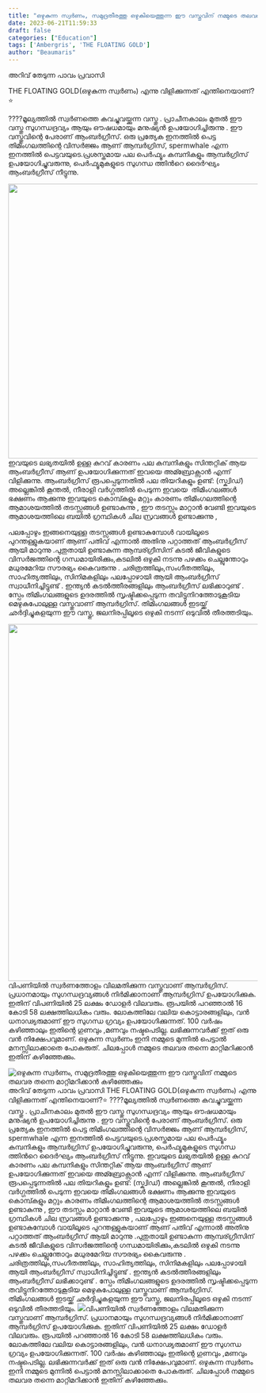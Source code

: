 ```yaml
---
title: "ഒഴുകുന്ന സ്വർണം, സമുദ്രതീരത്തു ഒഴുകിയെത്തുന്ന ഈ വസ്തുവിന് നമ്മുടെ തലവര തന്നെ മാറ്റിമറിക്കാൻ കഴിഞ്ഞേക്കും"
date: 2023-06-21T11:59:33
draft: false
categories: ["Education"]
tags: ['Ambergris', 'THE FLOATING GOLD']
author: "Beaumaris"
---
```


അറിവ് തേടുന്ന പാവം പ്രവാസി

THE FLOATING GOLD(ഒഴുകുന്ന സ്വർണം) എന്നു വിളിക്കുന്നത് എന്തിനെയാണ്?⭐

????മൂല്യത്തിൽ സ്വർണത്തെ കവച്ചുവയ്ക്കുന്ന വസ്തു . പ്രാചീനകാലം മുതൽ ഈ വസ്തു സുഗന്ധദ്രവ്യം ആയും ഔഷധമായും മനുഷ്യൻ ഉപയോഗിച്ചിരുന്നു . ഈ വസ്തുവിന്റെ പേരാണ് ആംബർഗ്രീസ്. ഒരു പ്രത്യേക ഇനത്തിൽ പെട്ട തിമിംഗലത്തിന്റെ വിസർജ്ജം ആണ് ആമ്പർഗ്രിസ്‌, spermwhale എന്ന ഇനത്തിൽ പെട്ടവയുടെ.പ്രശസ്തമായ പല പെർഫ്യൂം കമ്പനികളും ആമ്പർഗ്രിസ് ഉപയോഗിച്ചുവരുന്നു, പെർഫ്യൂമുകളുടെ സുഗന്ധ ത്തിൻറെ ദൈർഘ്യം ആംബർഗ്രീസ് നീട്ടുന്നു.

<a href="https://cdn.boolokam.com/articles/2023/06/tt3.jpg"><img class="size-full wp-image-400409 aligncenter" src="https://cdn.boolokam.com/articles/2023/06/tt3.jpg" alt="" width="603" height="554" /></a>ഇവയുടെ ലഭ്യതയിൽ ഉള്ള കുറവ് കാരണം പല കമ്പനികളും സിന്തറ്റിക് ആയ ആംബർഗ്രീസ് ആണ് ഉപയോഗിക്കുന്നത് ഇവയെ അമ്ബ്രോക്സാൻ എന്ന് വിളിക്കുന്നു. ആംബർഗ്രീസ് രൂപപ്പെടുന്നതിൽ പല തിയറികളും ഉണ്ട്: (സ്ക്വിഡ്) അല്ലെങ്കിൽ കൂന്തൽ, നീരാളി വർഗ്ഗത്തിൽ പെടുന്ന ഇവയെ  തിമിംഗലങ്ങൾ ഭക്ഷണം ആക്കുന്നു ഇവയുടെ കൊമ്പ്കളും മറ്റും കാരണം തിമിംഗലത്തിന്റെ ആമാശയത്തിൽ തടസ്സങ്ങൾ ഉണ്ടാകുന്നു , ഈ തടസ്സം മാറ്റാൻ വേണ്ടി ഇവയുടെ ആമാശയത്തിലെ ബയിൽ ഗ്രന്ഥികൾ ചില സ്രവങ്ങൾ ഉണ്ടാക്കുന്നു ,

പലപ്പോഴും ഇങ്ങനെയുള്ള തടസ്സങ്ങൾ ഉണ്ടാകുമ്പോൾ വായിലൂടെ പുറന്തള്ളുകയാണ് ആണ് പതിവ് എന്നാൽ അതിനു പറ്റാത്തത് ആംബർഗ്രീസ് ആയി മാറുന്നു .പുതുതായി ഉണ്ടാകുന്ന ആമ്പര്ഗ്രീസിന് കടൽ ജീവികളുടെ വിസർജത്തിന്റെ ഗന്ധമായിരിക്കും,കടലിൽ ഒഴുകി നടന്നു പഴക്കം ചെല്ലുന്തോറും മധുരമേറിയ സൗരഭ്യം കൈവരുന്നു . ചരിത്രത്തിലും,സംഗീതത്തിലും, സാഹിത്യത്തിലും, സിനിമകളിലും പലപ്പോഴായി ആയി ആംബർഗ്രീസ് സ്വാധീനിച്ചിട്ടുണ്ട് . ഇന്ത്യൻ കടൽത്തീരങ്ങളിലും ആംബർഗ്രീസ് ലഭിക്കാറുണ്ട് . സ്പേം തിമിംഗലങ്ങളുടെ ഉദരത്തിൽ സൃഷ്ടിക്കപ്പെടുന്ന തവിട്ടുനിറത്തോടുകൂടിയ മെഴുകുപോലുള്ള വസ്തുവാണ് ആമ്പര്‍ഗ്രിസ്. തിമിംഗലങ്ങൾ ഇടയ്ക്ക് ഛർദ്ദിച്ചുകളയുന്ന ഈ വസ്തു, ജലനിരപ്പിലൂടെ ഒഴുകി നടന്ന് ഒടുവിൽ തീരത്തടിയും.

<a href="https://cdn.boolokam.com/articles/2023/06/wffffff-2.jpg"><img class="size-full wp-image-400412 aligncenter" src="https://cdn.boolokam.com/articles/2023/06/wffffff-2.jpg" alt="" width="720" height="720" /></a>വിപണിയിൽ സ്വർണത്തോളം വിലമതിക്കുന്ന വസ്തുവാണ് ആമ്പര്‍ഗ്രിസ്. പ്രധാനമായും സുഗന്ധദ്രവ്യങ്ങൾ നിർമിക്കാനാണ് ആമ്പർഗ്രിസ് ഉപയോഗിക്കുക. ഇതിന് വിപണിയില്‍ 25 ലക്ഷം ഡോളര്‍ വിലവരും. രൂപയില്‍ പറഞ്ഞാല്‍ 16 കോടി 58 ലക്ഷത്തിലധികം വരും. ലോകത്തിലേ വലിയ കൊട്ടാരങ്ങളിലും, വൻ ധനാഢ്യരുമാണ്‌ ഈ സുഗന്ധ ഗ്രവ്യം ഉപയോഗിക്കുന്നത്. 100 വർഷം കഴിഞ്ഞാലും ഇതിന്റെ ഗുണവും ,മണവും നഷ്ടപെടില്ല. ലഭിക്കുന്നവർക്ക് ഇത് ഒരു വൻ നിക്ഷേപവുമാണ്‌. ഒഴുകുന്ന സ്വർണം ഇനി നമ്മുടെ മുന്നിൽ പെട്ടാൽ മനസ്സിലാക്കാതെ പോകരുത്. ചിലപ്പോൾ നമ്മുടെ തലവര തന്നെ മാറ്റിമറിക്കാൻ ഇതിന് കഴിഞ്ഞേക്കും.


![ഒഴുകുന്ന സ്വർണം, സമുദ്രതീരത്തു ഒഴുകിയെത്തുന്ന ഈ വസ്തുവിന് നമ്മുടെ തലവര തന്നെ മാറ്റിമറിക്കാൻ കഴിഞ്ഞേക്കും](https://cdn.boolokam.com/articles/2023/06/tt3.jpg)അറിവ് തേടുന്ന പാവം പ്രവാസി THE FLOATING GOLD(ഒഴുകുന്ന സ്വർണം) എന്നു വിളിക്കുന്നത് എന്തിനെയാണ്?⭐ ????മൂല്യത്തിൽ സ്വർണത്തെ കവച്ചുവയ്ക്കുന്ന വസ്തു . പ്രാചീനകാലം മുതൽ ഈ വസ്തു സുഗന്ധദ്രവ്യം ആയും ഔഷധമായും മനുഷ്യൻ ഉപയോഗിച്ചിരുന്നു . ഈ വസ്തുവിന്റെ പേരാണ് ആംബർഗ്രീസ്. ഒരു പ്രത്യേക ഇനത്തിൽ പെട്ട തിമിംഗലത്തിന്റെ വിസർജ്ജം ആണ് ആമ്പർഗ്രിസ്‌, spermwhale എന്ന ഇനത്തിൽ പെട്ടവയുടെ.പ്രശസ്തമായ പല പെർഫ്യൂം കമ്പനികളും ആമ്പർഗ്രിസ് ഉപയോഗിച്ചുവരുന്നു, പെർഫ്യൂമുകളുടെ സുഗന്ധ ത്തിൻറെ ദൈർഘ്യം ആംബർഗ്രീസ് നീട്ടുന്നു. [](https://cdn.boolokam.com/articles/2023/06/tt3.jpg)ഇവയുടെ ലഭ്യതയിൽ ഉള്ള കുറവ് കാരണം പല കമ്പനികളും സിന്തറ്റിക് ആയ ആംബർഗ്രീസ് ആണ് ഉപയോഗിക്കുന്നത് ഇവയെ അമ്ബ്രോക്സാൻ എന്ന് വിളിക്കുന്നു. ആംബർഗ്രീസ് രൂപപ്പെടുന്നതിൽ പല തിയറികളും ഉണ്ട്: (സ്ക്വിഡ്) അല്ലെങ്കിൽ കൂന്തൽ, നീരാളി വർഗ്ഗത്തിൽ പെടുന്ന ഇവയെ തിമിംഗലങ്ങൾ ഭക്ഷണം ആക്കുന്നു ഇവയുടെ കൊമ്പ്കളും മറ്റും കാരണം തിമിംഗലത്തിന്റെ ആമാശയത്തിൽ തടസ്സങ്ങൾ ഉണ്ടാകുന്നു , ഈ തടസ്സം മാറ്റാൻ വേണ്ടി ഇവയുടെ ആമാശയത്തിലെ ബയിൽ ഗ്രന്ഥികൾ ചില സ്രവങ്ങൾ ഉണ്ടാക്കുന്നു , പലപ്പോഴും ഇങ്ങനെയുള്ള തടസ്സങ്ങൾ ഉണ്ടാകുമ്പോൾ വായിലൂടെ പുറന്തള്ളുകയാണ് ആണ് പതിവ് എന്നാൽ അതിനു പറ്റാത്തത് ആംബർഗ്രീസ് ആയി മാറുന്നു .പുതുതായി ഉണ്ടാകുന്ന ആമ്പര്ഗ്രീസിന് കടൽ ജീവികളുടെ വിസർജത്തിന്റെ ഗന്ധമായിരിക്കും,കടലിൽ ഒഴുകി നടന്നു പഴക്കം ചെല്ലുന്തോറും മധുരമേറിയ സൗരഭ്യം കൈവരുന്നു . ചരിത്രത്തിലും,സംഗീതത്തിലും, സാഹിത്യത്തിലും, സിനിമകളിലും പലപ്പോഴായി ആയി ആംബർഗ്രീസ് സ്വാധീനിച്ചിട്ടുണ്ട് . ഇന്ത്യൻ കടൽത്തീരങ്ങളിലും ആംബർഗ്രീസ് ലഭിക്കാറുണ്ട് . സ്പേം തിമിംഗലങ്ങളുടെ ഉദരത്തിൽ സൃഷ്ടിക്കപ്പെടുന്ന തവിട്ടുനിറത്തോടുകൂടിയ മെഴുകുപോലുള്ള വസ്തുവാണ് ആമ്പര്‍ഗ്രിസ്. തിമിംഗലങ്ങൾ ഇടയ്ക്ക് ഛർദ്ദിച്ചുകളയുന്ന ഈ വസ്തു, ജലനിരപ്പിലൂടെ ഒഴുകി നടന്ന് ഒടുവിൽ തീരത്തടിയും. [![](https://cdn.boolokam.com/articles/2023/06/wffffff-2.jpg)](https://cdn.boolokam.com/articles/2023/06/wffffff-2.jpg)വിപണിയിൽ സ്വർണത്തോളം വിലമതിക്കുന്ന വസ്തുവാണ് ആമ്പര്‍ഗ്രിസ്. പ്രധാനമായും സുഗന്ധദ്രവ്യങ്ങൾ നിർമിക്കാനാണ് ആമ്പർഗ്രിസ് ഉപയോഗിക്കുക. ഇതിന് വിപണിയില്‍ 25 ലക്ഷം ഡോളര്‍ വിലവരും. രൂപയില്‍ പറഞ്ഞാല്‍ 16 കോടി 58 ലക്ഷത്തിലധികം വരും. ലോകത്തിലേ വലിയ കൊട്ടാരങ്ങളിലും, വൻ ധനാഢ്യരുമാണ്‌ ഈ സുഗന്ധ ഗ്രവ്യം ഉപയോഗിക്കുന്നത്. 100 വർഷം കഴിഞ്ഞാലും ഇതിന്റെ ഗുണവും ,മണവും നഷ്ടപെടില്ല. ലഭിക്കുന്നവർക്ക് ഇത് ഒരു വൻ നിക്ഷേപവുമാണ്‌. ഒഴുകുന്ന സ്വർണം ഇനി നമ്മുടെ മുന്നിൽ പെട്ടാൽ മനസ്സിലാക്കാതെ പോകരുത്. ചിലപ്പോൾ നമ്മുടെ തലവര തന്നെ മാറ്റിമറിക്കാൻ ഇതിന് കഴിഞ്ഞേക്കും.
